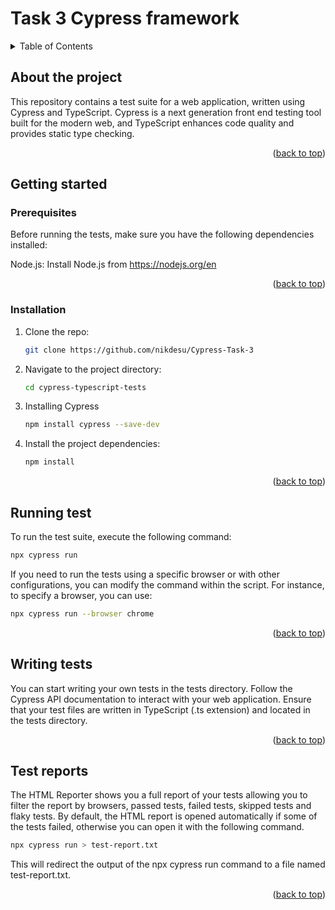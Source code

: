 # Task 3 Cypress framework
<a name="readme-top"></a>

<!-- TABLE OF CONTENTS -->
<details>
  <summary>Table of Contents</summary>
  <ol>
    <li>
      <a href="#about-the-project">About The Project</a>
    </li>
    <li>
      <a href="#getting-started">Getting Started</a>
      <ul>
        <li><a href="#prerequisites">Prerequisites</a></li>
        <li><a href="#installation">Installation</a></li>
      </ul>
    </li>
    <li><a href="#running-test">Running test</a></li>
    <li><a href="#writing-tests">Writing tests</a></li>
    <li><a href="#test-reports">Test reports</a></li>
  </ol>
</details>

<!-- ABOUT THE PROJECT -->
## About the project
This repository contains a test suite for a web application, written using Cypress and TypeScript. Cypress is a next generation front end testing tool built for the modern web, and TypeScript enhances code quality and provides static type checking.
<p align="right">(<a href="#readme-top">back to top</a>)</p>

<!-- GETTING STARTED -->
## Getting started
### Prerequisites

Before running the tests, make sure you have the following dependencies installed:

Node.js: Install Node.js from https://nodejs.org/en
<p align="right">(<a href="#readme-top">back to top</a>)</p>

### Installation

1. Clone the repo:
   ```bash
   git clone https://github.com/nikdesu/Cypress-Task-3
   ```
2. Navigate to the project directory:
   ```bash
   cd cypress-typescript-tests
   ```
3. Installing Cypress
   ```bash
   npm install cypress --save-dev
   ```
4. Install the project dependencies:
   ```bash
   npm install
   ```
   <p align="right">(<a href="#readme-top">back to top</a>)</p>
<!-- USAGE EXAMPLES -->
## Running test

To run the test suite, execute the following command:

```bash
npx cypress run
```
If you need to run the tests using a specific browser or with other configurations, you can modify the command within the script. For instance, to specify a browser, you can use:
```bash
npx cypress run --browser chrome
```
<p align="right">(<a href="#readme-top">back to top</a>)</p>

<!-- WRITING TESTS -->
## Writing tests 
You can start writing your own tests in the tests directory. Follow the Cypress API documentation to interact with your web application. Ensure that your test files are written in TypeScript (.ts extension) and located in the tests directory.
<p align="right">(<a href="#readme-top">back to top</a>)</p>

<!-- TEST REPORTS -->
## Test reports 
The HTML Reporter shows you a full report of your tests allowing you to filter the report by browsers, passed tests, failed tests, skipped tests and flaky tests. By default, the HTML report is opened automatically if some of the tests failed, otherwise you can open it with the following command.

```bash
npx cypress run > test-report.txt
```
This will redirect the output of the npx cypress run command to a file named test-report.txt.
<p align="right">(<a href="#readme-top">back to top</a>)</p>
